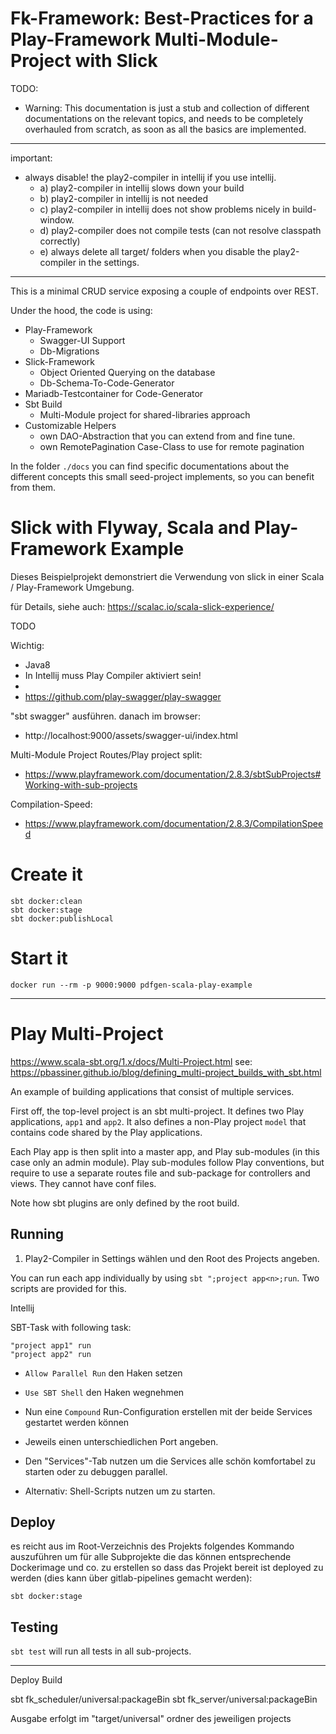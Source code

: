 # Fk-Framework: Best-Practices for a Play-Framework Multi-Module-Project with Slick

TODO:

- Warning: This documentation is just a stub and collection of different documentations on the relevant topics, 
and needs to be completely overhauled from scratch, as soon as all the basics are implemented.
 
---

important:
- always disable! the play2-compiler in intellij if you use intellij. 
  - a) play2-compiler in intellij slows down your build
  - b) play2-compiler in intellij is not needed
  - c) play2-compiler in intellij does not show problems nicely in build-window.
  - d) play2-compiler does not compile tests (can not resolve classpath correctly)
  - e) always delete all target/ folders when you disable the play2-compiler in the settings.

---


This is a minimal CRUD service exposing a couple of endpoints over REST.

Under the hood, the code is using:
- Play-Framework
  - Swagger-UI Support
  - Db-Migrations
- Slick-Framework
  - Object Oriented Querying on the database
  - Db-Schema-To-Code-Generator
- Mariadb-Testcontainer for Code-Generator
- Sbt Build
  - Multi-Module project for shared-libraries approach
- Customizable Helpers
  - own DAO-Abstraction that you can extend from and fine tune.
  - own RemotePagination Case-Class to use for remote pagination

In the folder `./docs` you can find specific documentations about the different concepts this small seed-project implements, so you can benefit from them.

# Slick with Flyway, Scala and Play-Framework Example

Dieses Beispielprojekt demonstriert die Verwendung von slick in einer Scala / Play-Framework Umgebung. 

für Details, siehe auch: https://scalac.io/scala-slick-experience/

TODO


Wichtig:
- Java8
- In Intellij muss Play Compiler aktiviert sein!
- 
- 
  https://github.com/play-swagger/play-swagger


"sbt swagger" ausführen.
danach im browser:
- http://localhost:9000/assets/swagger-ui/index.html

Multi-Module Project Routes/Play project split:
- https://www.playframework.com/documentation/2.8.3/sbtSubProjects#Working-with-sub-projects

Compilation-Speed:
- https://www.playframework.com/documentation/2.8.3/CompilationSpeed



# Create it

```
sbt docker:clean
sbt docker:stage
sbt docker:publishLocal
```

# Start it

```
docker run --rm -p 9000:9000 pdfgen-scala-play-example
```

------------------------

# Play Multi-Project

https://www.scala-sbt.org/1.x/docs/Multi-Project.html
see: https://pbassiner.github.io/blog/defining_multi-project_builds_with_sbt.html

An example of building applications that consist of multiple services.

First off, the top-level project is an sbt multi-project. It defines two Play applications, `app1` and `app2`. It also
defines a non-Play project `model` that contains code shared by the Play applications.

Each Play app is then split into a master app, and Play sub-modules (in this case only an admin module). Play sub-modules
follow Play conventions, but require to use a separate routes file and sub-package for controllers and views. They
cannot have conf files.

Note how sbt plugins are only defined by the root build.

## Running

1. Play2-Compiler in Settings wählen und den Root des Projects angeben.

You can run each app individually by using `sbt ";project app<n>;run`. Two scripts are provided for this.

Intellij

SBT-Task with following task:
```
"project app1" run
"project app2" run
```

- `Allow Parallel Run` den Haken setzen
- `Use SBT Shell` den Haken wegnehmen

- Nun eine `Compound` Run-Configuration erstellen mit der beide Services gestartet werden können
- Jeweils einen unterschiedlichen Port angeben.
- Den "Services"-Tab nutzen um die Services alle schön komfortabel zu starten oder zu debuggen parallel.
- Alternativ: Shell-Scripts nutzen um zu starten.


## Deploy

es reicht aus im Root-Verzeichnis des Projekts folgendes Kommando auszuführen
um für alle Subprojekte die das können entsprechende Dockerimage und co. zu erstellen so dass das Projekt bereit ist
deployed zu werden (dies kann über gitlab-pipelines gemacht werden):

```
sbt docker:stage
```

## Testing

`sbt test` will run all tests in all sub-projects.




-------------


Deploy Build

sbt fk_scheduler/universal:packageBin
sbt fk_server/universal:packageBin

Ausgabe erfolgt im "target/universal" ordner des jeweiligen projects